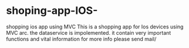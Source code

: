 # shoping-app-IOS-
shopping ios app using MVC 
This is a shopping app for Ios devices using MVC arc. 
the dataservice is impolemented.
it contain very important functions and vital information 
for more info please send mail/
